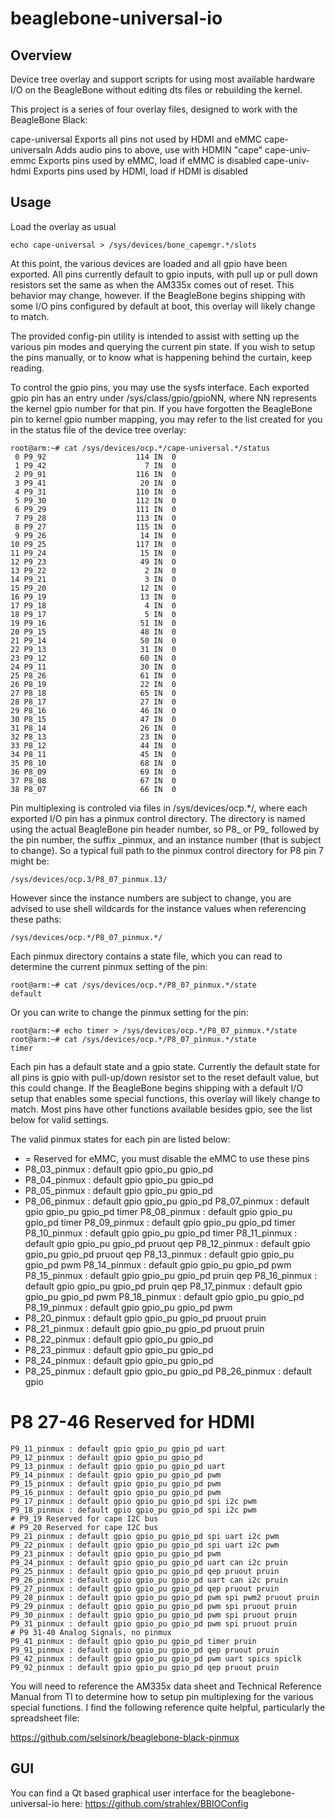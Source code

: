 beaglebone-universal-io
=======================

Overview
--------

Device tree overlay and support scripts for using most available
hardware I/O on the BeagleBone without editing dts files or rebuilding
the kernel.

This project is a series of four overlay files, designed to work with
the BeagleBone Black:

  cape-universal  Exports all pins not used by HDMI and eMMC
  cape-universaln Adds audio pins to above, use with HDMIN "cape"
  cape-univ-emmc  Exports pins used by eMMC, load if eMMC is disabled
  cape-univ-hdmi  Exports pins used by HDMI, load if HDMI is disabled


Usage
-----

Load the overlay as usual

    echo cape-universal > /sys/devices/bone_capemgr.*/slots

At this point, the various devices are loaded and all gpio have been
exported.  All pins currently default to gpio inputs, with pull up or
pull down resistors set the same as when the AM335x comes out of reset.
This behavior may change, however.  If the BeagleBone begins shipping
with some I/O pins configured by default at boot, this overlay will
likely change to match.

The provided config-pin utility is intended to assist with  setting up
the various pin modes and querying the current pin state.  If you wish
to setup the pins manually, or to know what is happening behind the
curtain, keep reading.

To control the gpio pins, you may use the sysfs interface.  Each
exported gpio pin has an entry under /sys/class/gpio/gpioNN, where NN
represents the kernel gpio number for that pin.  If you have forgotten
the BeagleBone pin to kernel gpio number mapping, you may refer to the
list created for you in the status file of the device tree overlay:

    root@arm:~# cat /sys/devices/ocp.*/cape-universal.*/status
     0 P9_92                    114 IN  0
     1 P9_42                      7 IN  0
     2 P9_91                    116 IN  0
     3 P9_41                     20 IN  0
     4 P9_31                    110 IN  0
     5 P9_30                    112 IN  0
     6 P9_29                    111 IN  0
     7 P9_28                    113 IN  0
     8 P9_27                    115 IN  0
     9 P9_26                     14 IN  0
    10 P9_25                    117 IN  0
    11 P9_24                     15 IN  0
    12 P9_23                     49 IN  0
    13 P9_22                      2 IN  0
    14 P9_21                      3 IN  0
    15 P9_20                     12 IN  0
    16 P9_19                     13 IN  0
    17 P9_18                      4 IN  0
    18 P9_17                      5 IN  0
    19 P9_16                     51 IN  0
    20 P9_15                     48 IN  0
    21 P9_14                     50 IN  0
    22 P9_13                     31 IN  0
    23 P9_12                     60 IN  0
    24 P9_11                     30 IN  0
    25 P8_26                     61 IN  0
    26 P8_19                     22 IN  0
    27 P8_18                     65 IN  0
    28 P8_17                     27 IN  0
    29 P8_16                     46 IN  0
    30 P8_15                     47 IN  0
    31 P8_14                     26 IN  0
    32 P8_13                     23 IN  0
    33 P8_12                     44 IN  0
    34 P8_11                     45 IN  0
    35 P8_10                     68 IN  0
    36 P8_09                     69 IN  0
    37 P8_08                     67 IN  0
    38 P8_07                     66 IN  0

Pin multiplexing is controled via files in /sys/devices/ocp.*/, where
each exported I/O pin has a pinmux control directory.  The directory is
named using the actual BeagleBone pin header number, so P8_ or P9_ 
followed by the pin number, the suffix _pinmux, and an instance number
(that is subject to change).  So a typical full path to the pinmux
control directory for P8 pin 7 might be:

    /sys/devices/ocp.3/P8_07_pinmux.13/

However since the instance numbers are subject to change, you are
advised to use shell wildcards for the instance values when referencing
these paths:

    /sys/devices/ocp.*/P8_07_pinmux.*/

Each pinmux directory contains a state file, which you can read to
determine the current pinmux setting of the pin:

    root@arm:~# cat /sys/devices/ocp.*/P8_07_pinmux.*/state
    default

Or you can write to change the pinmux setting for the pin:

    root@arm:~# echo timer > /sys/devices/ocp.*/P8_07_pinmux.*/state
    root@arm:~# cat /sys/devices/ocp.*/P8_07_pinmux.*/state
    timer

Each pin has a default state and a gpio state.  Currently the default
state for all pins is gpio with pull-up/down resistor set to the reset
default value, but this could change.  If the BeagleBone begins shipping
with a default I/O setup that enables some special functions, this
overlay will likely change to match.  Most pins have other functions
available besides gpio, see the list below for valid settings.

The valid pinmux states for each pin are listed below:

  * = Reserved for eMMC, you must disable the eMMC to use these pins
  * P8_03_pinmux : default gpio gpio_pu gpio_pd
  * P8_04_pinmux : default gpio gpio_pu gpio_pd
  * P8_05_pinmux : default gpio gpio_pu gpio_pd
  * P8_06_pinmux : default gpio gpio_pu gpio_pd
    P8_07_pinmux : default gpio gpio_pu gpio_pd timer
    P8_08_pinmux : default gpio gpio_pu gpio_pd timer
    P8_09_pinmux : default gpio gpio_pu gpio_pd timer
    P8_10_pinmux : default gpio gpio_pu gpio_pd timer
    P8_11_pinmux : default gpio gpio_pu gpio_pd pruout qep
    P8_12_pinmux : default gpio gpio_pu gpio_pd pruout qep
    P8_13_pinmux : default gpio gpio_pu gpio_pd pwm
    P8_14_pinmux : default gpio gpio_pu gpio_pd pwm
    P8_15_pinmux : default gpio gpio_pu gpio_pd pruin qep
    P8_16_pinmux : default gpio gpio_pu gpio_pd pruin qep
    P8_17_pinmux : default gpio gpio_pu gpio_pd pwm
    P8_18_pinmux : default gpio gpio_pu gpio_pd
    P8_19_pinmux : default gpio gpio_pu gpio_pd pwm
  * P8_20_pinmux : default gpio gpio_pu gpio_pd pruout pruin
  * P8_21_pinmux : default gpio gpio_pu gpio_pd pruout pruin
  * P8_22_pinmux : default gpio gpio_pu gpio_pd
  * P8_23_pinmux : default gpio gpio_pu gpio_pd
  * P8_24_pinmux : default gpio gpio_pu gpio_pd
  * P8_25_pinmux : default gpio gpio_pu gpio_pd
    P8_26_pinmux : default gpio 
  # P8 27-46 Reserved for HDMI

    P9_11_pinmux : default gpio gpio_pu gpio_pd uart 
    P9_12_pinmux : default gpio gpio_pu gpio_pd 
    P9_13_pinmux : default gpio gpio_pu gpio_pd uart 
    P9_14_pinmux : default gpio gpio_pu gpio_pd pwm 
    P9_15_pinmux : default gpio gpio_pu gpio_pd pwm 
    P9_16_pinmux : default gpio gpio_pu gpio_pd pwm 
    P9_17_pinmux : default gpio gpio_pu gpio_pd spi i2c pwm 
    P9_18_pinmux : default gpio gpio_pu gpio_pd spi i2c pwm 
    # P9_19 Reserved for cape I2C bus
    # P9_20 Reserved for cape I2C bus
    P9_21_pinmux : default gpio gpio_pu gpio_pd spi uart i2c pwm 
    P9_22_pinmux : default gpio gpio_pu gpio_pd spi uart i2c pwm 
    P9_23_pinmux : default gpio gpio_pu gpio_pd pwm 
    P9_24_pinmux : default gpio gpio_pu gpio_pd uart can i2c pruin 
    P9_25_pinmux : default gpio gpio_pu gpio_pd qep pruout pruin 
    P9_26_pinmux : default gpio gpio_pu gpio_pd uart can i2c pruin 
    P9_27_pinmux : default gpio gpio_pu gpio_pd qep pruout pruin 
    P9_28_pinmux : default gpio gpio_pu gpio_pd pwm spi pwm2 pruout pruin 
    P9_29_pinmux : default gpio gpio_pu gpio_pd pwm spi pruout pruin 
    P9_30_pinmux : default gpio gpio_pu gpio_pd pwm spi pruout pruin 
    P9_31_pinmux : default gpio gpio_pu gpio_pd pwm spi pruout pruin 
    # P9 31-40 Analog Signals, no pinmux
    P9_41_pinmux : default gpio gpio_pu gpio_pd timer pruin 
    P9_91_pinmux : default gpio gpio_pu gpio_pd qep pruout pruin 
    P9_42_pinmux : default gpio gpio_pu gpio_pd pwm uart spics spiclk 
    P9_92_pinmux : default gpio gpio_pu gpio_pd qep pruout pruin 

You will need to reference the AM335x data sheet and Technical Reference
Manual from TI to determine how to setup pin multiplexing for the
various special functions.  I find the following reference quite
helpful, particularly the spreadsheet file:

https://github.com/selsinork/beaglebone-black-pinmux

GUI
-----
You can find a Qt based graphical user interface for the beaglebone-universal-io here: https://github.com/strahlex/BBIOConfig
